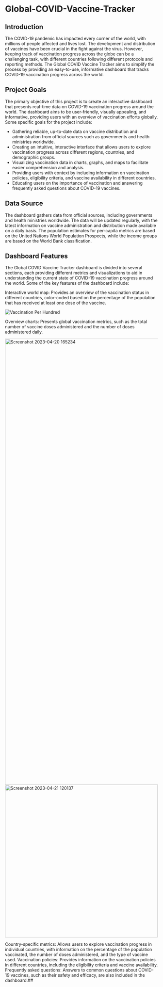 # Global-COVID-Vaccine-Tracker

## Introduction

The COVID-19 pandemic has impacted every corner of the world, with millions of people affected and lives lost. The development and distribution of vaccines have been crucial in the fight against the virus. However, keeping track of vaccination progress across the globe can be a challenging task, with different countries following different protocols and reporting methods. The Global COVID Vaccine Tracker aims to simplify the process by providing an easy-to-use, informative dashboard that tracks COVID-19 vaccination progress across the world.

## Project Goals

The primary objective of this project is to create an interactive dashboard that presents real-time data on COVID-19 vaccination progress around the world. The dashboard aims to be user-friendly, visually appealing, and informative, providing users with an overview of vaccination efforts globally. Some specific goals for the project include:

* Gathering reliable, up-to-date data on vaccine distribution and administration from official sources such as governments and health ministries worldwide.
* Creating an intuitive, interactive interface that allows users to explore vaccination progress across different regions, countries, and demographic groups.
* Visualizing vaccination data in charts, graphs, and maps to facilitate easier comprehension and analysis.
* Providing users with context by including information on vaccination policies, eligibility criteria, and vaccine availability in different countries.
* Educating users on the importance of vaccination and answering frequently asked questions about COVID-19 vaccines.

## Data Source

The dashboard gathers data from official sources, including governments and health ministries worldwide. The data will be updated regularly, with the latest information on vaccine administration and distribution made available on a daily basis. The population estimates for per-capita metrics are based on the United Nations World Population Prospects, while the income groups are based on the World Bank classification.


## Dashboard Features

The Global COVID Vaccine Tracker dashboard is divided into several sections, each providing different metrics and visualizations to aid in understanding the current state of COVID-19 vaccination progress around the world. Some of the key features of the dashboard include:

Interactive world map: Provides an overview of the vaccination status in different countries, color-coded based on the percentage of the population that has received at least one dose of the vaccine.

![Vaccination Per Hundred](https://user-images.githubusercontent.com/94572320/233524302-b84b926e-aa15-493d-a345-0ebca25c5d36.png)


Overview charts: Presents global vaccination metrics, such as the total number of vaccine doses administered and the number of doses administered daily.

<img width="1472" alt="Screenshot 2023-04-20 165234" src="https://user-images.githubusercontent.com/94572320/233714386-5dd97989-fd7e-488e-b893-16ce331b0506.png">




<img width="503" alt="Screenshot 2023-04-21 120137" src="https://user-images.githubusercontent.com/94572320/233714679-4f167f39-60b8-4344-ab2f-af92abfaf08b.png">




Country-specific metrics: Allows users to explore vaccination progress in individual countries, with information on the percentage of the population vaccinated, the number of doses administered, and the type of vaccine used.
Vaccination policies: Provides information on the vaccination policies in different countries, including the eligibility criteria and vaccine availability.
Frequently asked questions: Answers to common questions about COVID-19 vaccines, such as their safety and efficacy, are also included in the dashboard.##
